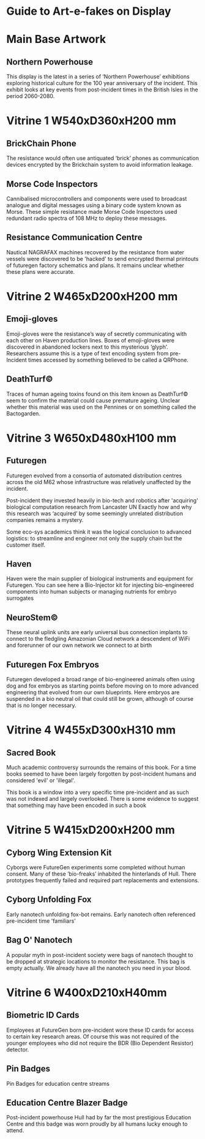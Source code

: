 
# Guide to Art-e-fakes on Display

# Main Base Artwork

## Northern Powerhouse

This display is the latest in a series of 
‘Northern Powerhouse’ exhibitions exploring 
historical culture for the 100 year anniversary of the incident. This exhibit looks at key events from post-incident times in the British Isles in the period 2060-2080.

# Vitrine 1 W540xD360xH200 mm

## BrickChain Phone

The resistance would often use antiquated ‘brick’ phones as communication devices encrypted by the Brickchain system to avoid information leakage.

## Morse Code Inspectors

Cannibalised microcontrollers and components were used to broadcast analogue and digital messages using a binary code system known as Morse. These simple resistance made Morse Code Inspectors used redundant radio spectra of 108 MHz to deploy these messages.

## Resistance Communication Centre

Nautical NAGRAFAX machines recovered by the resistance from water vessels were discovered to be 'hacked' to send encrypted thermal printouts of futuregen factory schematics and plans. It remains unclear whether these plans were accurate.


# Vitrine 2 W465xD200xH200 mm

## Emoji-gloves

Emoji-gloves were the resistance’s way of secretly communicating with each other on Haven production lines. Boxes of emoji-gloves were discovered in abandoned lockers next to this mysterious ‘glyph’. Researchers assume this is a type of text encoding system from pre-Incident times accessed by something believed to be called a QRPhone.

## DeathTurf©

Traces of human ageing toxins found on this item known as DeathTurf© seem to confirm the material could cause premature ageing. Unclear whether this material was used on the Pennines or on something called the Bactogarden.


# Vitrine 3 W650xD480xH100 mm

## Futuregen

Futuregen evolved from a consortia of automated distribution centres across the old M62 whose infrastructure was relatively unaffected by the incident. 

Post-incident they invested heavily in bio-tech and robotics after 
'acquiring' biological computation research from Lancaster UN Exactly how and why this research was ‘acquired’ by some seemingly unrelated distribution companies remains a mystery. 

Some eco-sys academics think it was the logical conclusion to advanced logistics: to streamline and engineer not only the supply chain but the customer itself.

## Haven

Haven were the main supplier of biological instruments and 
equipment for Futuregen. You can see here a Bio-Injector kit for
injecting bio-engineered components into human subjects
or managing nutrients for embryo surrogates

## NeuroStem©

These neural uplink units are early universal bus connection implants to connect to the fledgling Amazonian Cloud 
network a descendent of WiFi and forerunner of our 
own network we connect to at birth

## Futuregen Fox Embryos

Futuregen developed a broad range of bio-engineered animals often using dog and fox embryos as starting points before moving on to more advanced engineering that evolved from our own blueprints. 
Here embryos are suspended in a bio neutral oil that could still be grown, although of course that is no longer necessary.

# Vitrine 4 W455xD300xH310 mm

## Sacred Book

Much academic controversy surrounds the remains of this book. For a time books seemed to have been largely forgotten by post-incident humans and considered 'evil' or 'illegal'.

This book is a window into a very specific time pre-incident and as such was not indexed and largely overlooked. There is some evidence to suggest that something may have been encoded in such a book  

# Vitrine 5 W415xD200xH200 mm

## Cyborg Wing Extension Kit

Cyborgs were FutureGen experiments some completed without human consent. Many of these ’bio-freaks’ inhabited the hinterlands of Hull. There prototypes frequently failed and required part replacements and extensions.

## Cyborg Unfolding Fox

Early nanotech unfolding fox-bot remains. Early 
nanotech often referenced pre-incident time 'familiars'

## Bag O' Nanotech

A popular myth in post-incident society were bags of nanotech thought to be dropped at strategic locations to monitor the resistance. This bag is empty actually. We already have 
all the nanotech you need in your blood.

# Vitrine 6 W400xD210xH40mm

## Biometric ID Cards

Employees at FutureGen born pre-incident wore these ID cards for access to certain key research areas. Of course this was not required of the younger employees who did not require the BDR (Bio Dependent Resistor) detector.

## Pin Badges
Pin Badges for education centre streams

## Education Centre Blazer Badge

Post-incident powerhouse Hull had by far the most prestigious Education Centre and this badge was worn proudly by all humans lucky enough to attend.


